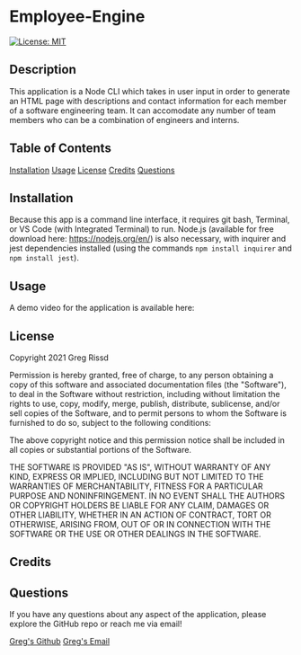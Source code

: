 # Employee-Engine  

[![License: MIT](https://img.shields.io/badge/License-MIT-yellow.svg)](https://opensource.org/licenses/MIT)

## Description  

This application is a Node CLI which takes in user input in order to generate an HTML page with descriptions and contact information for each member of a software engineering team. It can accomodate any number of team members who can be a combination of engineers and interns.

## Table of Contents  

[Installation](#installation)
[Usage](#usage)
[License](#license)
[Credits](#credits)
[Questions](#questions)

## Installation  

Because this app is a command line interface, it requires git bash, Terminal, or VS Code (with Integrated Terminal) to run. Node.js (available for free download here: https://nodejs.org/en/) is also necessary, with inquirer and jest dependencies installed (using the commands `npm install inquirer` and `npm install jest`).

## Usage  

A demo video for the application is available here:  

## License  

Copyright 2021 Greg Rissd

Permission is hereby granted, free of charge, to any person obtaining a copy of this software and associated documentation files (the "Software"), to deal in the Software without restriction, including without limitation the rights to use, copy, modify, merge, publish, distribute, sublicense, and/or sell copies of the Software, and to permit persons to whom the Software is furnished to do so, subject to the following conditions:

The above copyright notice and this permission notice shall be included in all copies or substantial portions of the Software.

THE SOFTWARE IS PROVIDED "AS IS", WITHOUT WARRANTY OF ANY KIND, EXPRESS OR IMPLIED, INCLUDING BUT NOT LIMITED TO THE WARRANTIES OF MERCHANTABILITY, FITNESS FOR A PARTICULAR PURPOSE AND NONINFRINGEMENT. IN NO EVENT SHALL THE AUTHORS OR COPYRIGHT HOLDERS BE LIABLE FOR ANY CLAIM, DAMAGES OR OTHER LIABILITY, WHETHER IN AN ACTION OF CONTRACT, TORT OR OTHERWISE, ARISING FROM, OUT OF OR IN CONNECTION WITH THE SOFTWARE OR THE USE OR OTHER DEALINGS IN THE SOFTWARE.

## Credits

## Questions  

If you have any questions about any aspect of the application, please explore the GitHub repo or reach me via email!  

[Greg's Github](https://github.com/gregriss)
[Greg's Email](mailto:gregriss23@gmail.com)